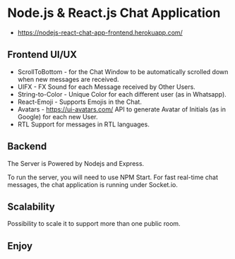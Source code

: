 # Node.js & React.js Chat Application

- https://nodejs-react-chat-app-frontend.herokuapp.com/

## Frontend UI/UX

- ScrollToBottom - for the Chat Window to be automatically scrolled down when new messages are received.
- UIFX - FX Sound for each Message received by Other Users.
- String-to-Color - Unique Color for each different user (as in Whatsapp).
- React-Emoji - Supports Emojis in the Chat.
- Avatars - https://ui-avatars.com/ API to generate Avatar of Initials (as in Google) for each new User.
- RTL Support for messages in RTL languages.

## Backend

The Server is Powered by Nodejs and Express.

To run the server, you will need to use NPM Start. For fast real-time chat messages, the chat application is running under Socket.io.

## Scalability

Possibility to scale it to support more than one public room.

## Enjoy
